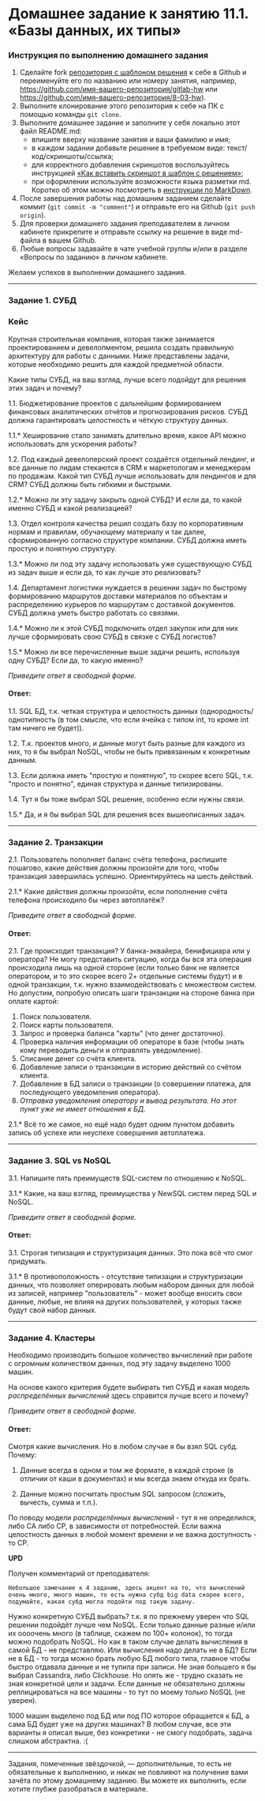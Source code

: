 # Домашнее задание к занятию 11.1. «Базы данных, их типы»

### Инструкция по выполнению домашнего задания

1. Сделайте fork [репозитория c шаблоном решения](https://github.com/netology-code/sys-pattern-homework) к себе в Github и переименуйте его по названию или номеру занятия, например, https://github.com/имя-вашего-репозитория/gitlab-hw или https://github.com/имя-вашего-репозитория/8-03-hw).
2. Выполните клонирование этого репозитория к себе на ПК с помощью команды `git clone`.
3. Выполните домашнее задание и заполните у себя локально этот файл README.md:
   - впишите вверху название занятия и ваши фамилию и имя;
   - в каждом задании добавьте решение в требуемом виде: текст/код/скриншоты/ссылка;
   - для корректного добавления скриншотов воспользуйтесь инструкцией [«Как вставить скриншот в шаблон с решением»](https://github.com/netology-code/sys-pattern-homework/blob/main/screen-instruction.md);
   - при оформлении используйте возможности языка разметки md. Коротко об этом можно посмотреть в [инструкции по MarkDown](https://github.com/netology-code/sys-pattern-homework/blob/main/md-instruction.md).
4. После завершения работы над домашним заданием сделайте коммит (`git commit -m "comment"`) и отправьте его на Github (`git push origin`).
5. Для проверки домашнего задания преподавателем в личном кабинете прикрепите и отправьте ссылку на решение в виде md-файла в вашем Github.
6. Любые вопросы задавайте в чате учебной группы и/или в разделе «Вопросы по заданию» в личном кабинете.

Желаем успехов в выполнении домашнего задания.

---

### Задание 1. СУБД

### Кейс
Крупная строительная компания, которая также занимается проектированием и девелопментом, решила создать 
правильную архитектуру для работы с данными. Ниже представлены задачи, которые необходимо решить для
каждой предметной области. 

Какие типы СУБД, на ваш взгляд, лучше всего подойдут для решения этих задач и почему? 
 
1.1. Бюджетирование проектов с дальнейшим формированием финансовых аналитических отчётов и прогнозирования рисков.
СУБД должна гарантировать целостность и чёткую структуру данных.

1.1.* Хеширование стало занимать длительно время, какое API можно использовать для ускорения работы? 

1.2. Под каждый девелоперский проект создаётся отдельный лендинг, и все данные по лидам стекаются в CRM к 
маркетологам и менеджерам по продажам. Какой тип СУБД лучше использовать для лендингов и для CRM? 
СУБД должны быть гибкими и быстрыми.

1.2.* Можно ли эту задачу закрыть одной СУБД? И если да, то какой именно СУБД и какой реализацией?

1.3. Отдел контроля качества решил создать базу по корпоративным нормам и правилам, обучающему материалу 
и так далее, сформированную согласно структуре компании. СУБД должна иметь простую и понятную структуру.

1.3.* Можно ли под эту задачу использовать уже существующую СУБД из задач выше и если да, то как лучше это 
реализовать?

1.4. Департамент логистики нуждается в решении задач по быстрому формированию маршрутов доставки материалов 
по объектам и распределению курьеров по маршрутам с доставкой документов. СУБД должна уметь быстро работать
со связями.

1.4.* Можно ли к этой СУБД подключить отдел закупок или для них лучше сформировать свою СУБД в связке с СУБД 
логистов?

1.5.* Можно ли все перечисленные выше задачи решить, используя одну СУБД? Если да, то какую именно?

*Приведите ответ в свободной форме.*

#### Ответ:

1.1. SQL БД, т.к. четкая структура и целостность данных (однородность/однотипность (в том смысле, что если ячейка с 
типом int, то кроме int там ничего не будет)).

1.2. Т.к. проектов много, и данные могут быть разные для каждого из них, то я бы выбрал NoSQL, чтобы не быть привязанным 
к конкретным данным.

1.3. Если должна иметь "простую и понятную", то скорее всего SQL, т.к. "просто и понятно", единая структура и данные 
типизированы.

1.4. Тут я бы тоже выбрал SQL решение, особенно если нужны связи. 

1.5.* Да, и я бы выбрал SQL для решения всех вышеописанных задач.

---

### Задание 2. Транзакции

2.1. Пользователь пополняет баланс счёта телефона, распишите пошагово, какие действия должны произойти для того, чтобы 
транзакция завершилась успешно. Ориентируйтесь на шесть действий.

2.1.* Какие действия должны произойти, если пополнение счёта телефона происходило бы через автоплатёж?

*Приведите ответ в свободной форме.*

#### Ответ:

2.1. Где происходит транзакция? У банка-эквайера, бенифициара или у оператора?
Не могу представить ситуацию, когда бы вся эта операция происходила лишь на одной стороне (если только банк не является 
оператором, и то это скорее всего 2+ отдельные системы будут) и в одной транзакции, т.к. нужно взаимодействовать с 
множеством систем.
Но допустим, попробую описать шаги транзакции на стороне банка при оплате картой:
1. Поиск пользователя.
2. Поиск карты пользователя.
3. Запрос и проверка баланса "карты" (что денег достаточно).
4. Проверка наличия информации об операторе в базе (чтобы знать кому переводить деньги и отправлять уведомление).
5. Списание денег со счёта клиента.
6. Добавление записи о транзакции в историю действий со счётом клиента.
7. Добавление в БД записи о транзакции (о совершении платежа, для последующего уведомления оператора).
8. _Отправка уведомления оператору и вывод результата. Но этот пункт уже не имеет отношения к БД._

2.1.* Всё то же самое, но ещё надо будет одним пунктом добавить запись об успехе или неуспехе совершения автоплатежа.

---

### Задание 3. SQL vs NoSQL

3.1. Напишите пять преимуществ SQL-систем по отношению к NoSQL. 

3.1.* Какие, на ваш взгляд, преимущества у NewSQL систем перед SQL и NoSQL.

*Приведите ответ в свободной форме.*

#### Ответ:

3.1. Строгая типизация и структуризация данных. Это пока всё что смог придумать.

3.1.* В противоположность - отсутствие типизации и структуризации данных, что позволяет оперировать любым набором данных
для любой из записей, например "пользователь" - может вообще вносить свои данные, любые, не влияя на других пользователей,
у которых также будут свой набор данных. 

---

### Задание 4. Кластеры

Необходимо производить большое количество вычислений при работе с огромным количеством данных, под эту задачу 
выделено 1000 машин. 

На основе какого критерия будете выбирать тип СУБД и какая модель *распределённых вычислений* 
здесь справится лучше всего и почему?

*Приведите ответ в свободной форме.*

#### Ответ:

Смотря какие вычисления. Но в любом случае я бы взял SQL субд. Почему:

 1. Данные всегда в одном и том же формате, в каждой строке (в отличии от каши в документах) и мы всегда знаем откуда их брать.

 2. Данные можно посчитать простым SQL запросом (сложить, вычесть, сумма и т.п.).

По поводу модели *распределённых вычислений* - тут я не определился, либо CA либо CP, в зависимости от потребностей. Если важна целостность данных в любой момент времени и не важна доступность - то CP. 

**UPD**

Получен комментарий от преподавателя:

```
Небольшое замечание к 4 заданию, здесь акцент на то, что вычислений очень много, много машин, то есть нужна субд big data скорее всего, подумайте, какая субд могла подойти под такую задачу.
```

Нужно конкретную СУБД выбрать? т.к. я по прежнему уверен что SQL решении подойдёт лучше чем NoSQL. Если только данные разные и/или их оооочень много (в таблице, скажем по 100+ колонок), то тогда можно подобрать NoSQL. Но как в таком случае делать вычисления в самой БД - не представляю. Или вычисления надо делать не в БД? Если не в БД - то тогда можно брать любую БД любого типа, главное чтобы быстро отдавала данные и не тупила при записи. Не зная большего я бы выбрал Cassandra, либо Clickhouse. Но опять же - трудно сказать не зная конкретной цели и задачи. Если данные не обязательно должны реплицироваться на все машины - то тут по моему только NoSQL (не уверен).

1000 машин выделено под БД или под ПО которое обращается к БД, а сама БД будет уже на других машинах? В любом случае, все эти варианты я описал выше, без конкретики - не смогу подобрать, задача слишком абстрактна. :(

---

Задания, помеченные звёздочкой, — дополнительные, то есть не обязательные к выполнению, и никак не повлияют на получение вами зачёта по этому домашнему заданию. Вы можете их выполнить, если хотите глубже разобраться в материале.

